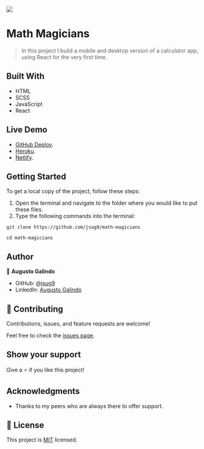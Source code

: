 ![](https://img.shields.io/badge/Microverse-blueviolet)

# Math Magicians

> In this project I build a mobile and desktop version of a calculator app, using React for the very first time.

## Built With

- HTML
- SCSS
- JavaScript
- React

## Live Demo

- [GitHub Deploy](https://jsug9.github.io/math-magicians/).
- [Heroku]().
- [Netlify](https://6268c5153f32344a0e8242bd--math-magicians-jsug9.netlify.app/calculator).

## Getting Started

To get a local copy of the project, follow these steps: 
1. Open the terminal and navigate to the folder where you would like to put these files.
2. Type the following commands into the terminal: 
 ```
 git clone https://github.com/jsug9/math-magicians
 ```
 ```
 cd math-magicians
 ```

## Author

👤 **Augusto Galindo**

- GitHub: [@jsug9](https://github.com/jsug9)
- LinkedIn: [Augusto Galindo](https://www.linkedin.com/in/augustogalindo/)

## 🤝 Contributing

Contributions, issues, and feature requests are welcome!

Feel free to check the [issues page](https://github.com/jsug9/math-magicians/issues).
## Show your support

Give a ⭐️ if you like this project!

## Acknowledgments

- Thanks to my peers who are always there to offer support. 

## 📝 License

This project is [MIT](./LICENSE) licensed.